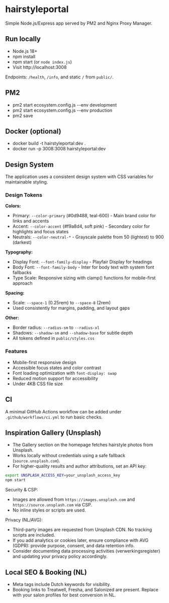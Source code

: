 # hairstyleportal

Simple Node.js/Express app served by PM2 and Nginx Proxy Manager.

## Run locally
- Node.js 18+
- npm install
- npm start (or `node index.js`)
- Visit http://localhost:3008

Endpoints: `/health`, `/info`, and static `/` from `public/`.

## PM2
- pm2 start ecosystem.config.js --env development
- pm2 start ecosystem.config.js --env production
- pm2 save

## Docker (optional)
- docker build -t hairstyleportal:dev .
- docker run -p 3008:3008 hairstyleportal:dev

## Design System

The application uses a consistent design system with CSS variables for maintainable styling.

### Design Tokens

**Colors:**
- Primary: `--color-primary` (#0d9488, teal-600) - Main brand color for links and accents
- Accent: `--color-accent` (#f9a8d4, soft pink) - Secondary color for highlights and focus states
- Neutrals: `--color-neutral-*` - Grayscale palette from 50 (lightest) to 900 (darkest)

**Typography:**
- Display Font: `--font-family-display` - Playfair Display for headings
- Body Font: `--font-family-body` - Inter for body text with system font fallbacks
- Type Scale: Responsive sizing with clamp() functions for mobile-first approach

**Spacing:**
- Scale: `--space-1` (0.25rem) to `--space-8` (2rem)
- Used consistently for margins, padding, and layout gaps

**Other:**
- Border radius: `--radius-sm` to `--radius-xl`
- Shadows: `--shadow-sm` and `--shadow-base` for subtle depth
- All tokens defined in `public/styles.css`

### Features
- Mobile-first responsive design
- Accessible focus states and color contrast
- Font loading optimization with `font-display: swap`
- Reduced motion support for accessibility
- Under 4KB CSS file size

## CI
A minimal GitHub Actions workflow can be added under `.github/workflows/ci.yml` to run basic checks.

## Inspiration Gallery (Unsplash)

- The Gallery section on the homepage fetches hairstyle photos from Unsplash.
- Works locally without credentials using a safe fallback (`source.unsplash.com`).
- For higher-quality results and author attributions, set an API key:

```bash
export UNSPLASH_ACCESS_KEY=your_unsplash_access_key
npm start
```

Security & CSP:
- Images are allowed from `https://images.unsplash.com` and `https://source.unsplash.com` via CSP.
- No inline styles or scripts are used.

Privacy (NL/AVG):
- Third-party images are requested from Unsplash CDN. No tracking scripts are included.
- If you add analytics or cookies later, ensure compliance with AVG (GDPR): provide purpose, consent, and data retention info.
- Consider documenting data processing activities (verwerkingsregister) and updating your privacy policy accordingly.

## Local SEO & Booking (NL)
- Meta tags include Dutch keywords for visibility.
- Booking links to Treatwell, Fresha, and Salonized are present. Replace with your salon profiles for best conversion in NL.

